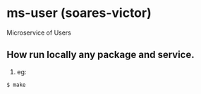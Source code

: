 # ms-user (soares-victor)
Microservice of Users

## How run locally any package and service.
1. eg:
```
$ make
```